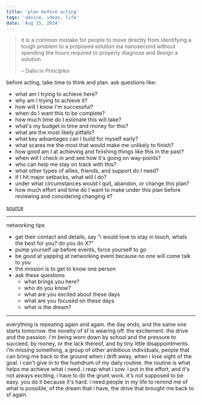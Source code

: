 ```yaml
---
title: 'plan before acting'
tags: 'advice, ideas, life'
date: 'Aug 15, 2024'
---
```


> it is a common mistake for people to move directly from identifying a tough problem to a proposed solution ina nanosecond without spending the hours required to properly diagnose and design a solution
>
> – Dalio in _Principles_

before acting, take time to think and plan. ask questions like:

- what am I trying to achieve here?
- why am I trying to achieve it?
- how will I know I'm successful?
- when do I want this to be complete?
- how much time do I estimate this will take?
- what's my budget in time and money for this?
- what are the most likely pitfalls?
- what key advantages can I build for myself early?
- what scares me the most that would make me unlikely to finish?
- how good am I at achieving and finishing things like this in the past?
- when will I check in and see how it's going on way-points?
- who can help me stay on track with this?
- what other types of allies, friends, and support do I need?
- if I hit major setbacks, what will I do?
- under what circumstances would I quit, abandon, or change this plan?
- how much effort and time do I want to make under this plan before reviewing and considering changing it?

[source](https://x.com/kpaxs/status/1808341274996445445)

---

networking tips

- get their contact and details, say "i would love to stay in touch, whats the best for you? do you do X?"
- pump yourself up before events, force yourself to go
- be good at yapping at networking event because no one will come talk to you
- the mission is to get to know one person
- ask these questions
  - what brings you here?
  - who do you know?
  - what are you excited about these days
  - what are you focused on these days
  - what is the dream?

---

everything is repeating again and again. the day ends, and the same one starts tomorrow. the novelty of sf is wearing off. the excitement. the drive and the passion. i'm being worn down by school and the pressure to succeed, by money, or the lack thereof, and by tiny little disappointments. i'm missing something, a group of other ambitious individuals, people that can bring me back to the ground when i drift away, when i lose sight of the goal. i can't give in to the humdrum of my daily routine. the routine is what helps me achieve what i need. i reap what i sow. i put in the effort, and it's not always exciting. i have to do the grunt work. it's not supposed to be easy. you do it because it's hard. i need people in my life to remind me of what is possible, of the dream that i have, the drive that brought me back to sf again.

